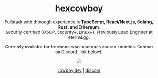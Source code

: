 <h1 align="center">
  hexcowboy
</h1>

<p align="center">
  Fullstack with thorough experience in <strong>TypeScript, React/Next.js, Golang, Rust, and Ethereum</strong>.
  <br />
  Security certified (OSCP, Security+, Linux+). Previously Lead Engineer at eternal.gg.
</p>

<p align="center">
  Currently available for freelance work and open source bounties. Contact on Discord (link below).
</p>

<p align="center">
  <img src="https://github-readme-stats.vercel.app/api?username=hexcowboy&theme=dark" />
</p>

<p align="center">
  <a href="https://cowboy.dev/" target="_blank">cowboy.dev</a> | <a href="https://discordapp.com/users/418557177825853443">discord</a>
</p>
